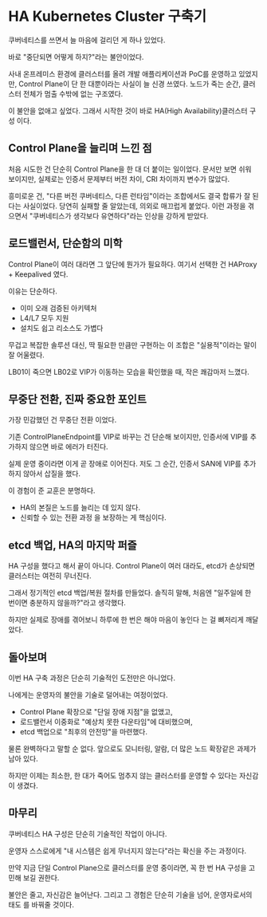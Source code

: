 # HA Kubernetes Cluster 구축기

쿠버네티스를 쓰면서 늘 마음에 걸리던 게 하나 있었다.

바로 "중단되면 어떻게 하지?"라는 불안이었다.

사내 온프레미스 환경에 클러스터를 올려 개발 애플리케이션과 PoC를 운영하고 있었지만, Control Plane이 단 한 대뿐이라는 사실이 늘 신경 쓰였다. 노드가 죽는 순간, 클러스터 전체가 멈출 수밖에 없는 구조였다.

이 불안을 없애고 싶었다. 그래서 시작한 것이 바로 HA(High Availability)클러스터 구성 이다.

## Control Plane을 늘리며 느낀 점

처음 시도한 건 단순히 Control Plane을 한 대 더 붙이는 일이었다. 문서만 보면 쉬워 보이지만, 실제로는 인증서 문제부터 버전 차이, CRI 차이까지 변수가 많았다.

흥미로운 건, "다른 버전 쿠버네티스, 다른 런타임"이라는 조합에서도 결국 합류가 잘 된다는 사실이었다. 당연히 실패할 줄 알았는데, 의외로 매끄럽게 붙었다. 이런 과정을 겪으면서 "쿠버네티스가 생각보다 유연하다"라는 인상을 강하게 받았다.

## 로드밸런서, 단순함의 미학

Control Plane이 여러 대라면 그 앞단에 뭔가가 필요하다. 여기서 선택한 건 HAProxy + Keepalived 였다.

이유는 단순하다.

- 이미 오래 검증된 아키텍처
- L4/L7 모두 지원
- 설치도 쉽고 리소스도 가볍다

무겁고 복잡한 솔루션 대신, 딱 필요한 만큼만 구현하는 이 조합은 "실용적"이라는 말이 잘 어울렸다.

LB01이 죽으면 LB02로 VIP가 이동하는 모습을 확인했을 때, 작은 쾌감마저 느꼈다.

## 무중단 전환, 진짜 중요한 포인트

가장 민감했던 건 무중단 전환 이었다.

기존 ControlPlaneEndpoint를 VIP로 바꾸는 건 단순해 보이지만, 인증서에 VIP를 추가하지 않으면 바로 에러가 터진다.

실제 운영 중이라면 이게 곧 장애로 이어진다. 저도 그 순간, 인증서 SAN에 VIP를 추가하지 않아서 삽질을 했다.

이 경험이 준 교훈은 분명하다.

- HA의 본질은 노드를 늘리는 데 있지 않다.
- 신뢰할 수 있는 전환 과정 을 보장하는 게 핵심이다.

## etcd 백업, HA의 마지막 퍼즐

HA 구성을 했다고 해서 끝이 아니다.
Control Plane이 여러 대라도, etcd가 손상되면 클러스터는 여전히 무너진다.

그래서 정기적인 etcd 백업/복원 절차를 만들었다. 솔직히 말해, 처음엔 "일주일에 한 번이면 충분하지 않을까?"라고 생각했다.

하지만 실제로 장애를 겪어보니 하루에 한 번은 해야 마음이 놓인다 는 걸
뼈저리게 깨달았다.

## 돌아보며

이번 HA 구축 과정은 단순히 기술적인 도전만은 아니었다.

나에게는 운영자의 불안을 기술로 덜어내는 여정이었다.

- Control Plane 확장으로 "단일 장애 지점"을 없앴고,
- 로드밸런서 이중화로 "예상치 못한 다운타임"에 대비했으며,
- etcd 백업으로 "최후의 안전망"을 마련했다.

물론 완벽하다고 말할 순 없다. 앞으로도 모니터링, 알람, 더 많은 노드 확장같은 과제가 남아 있다.

하지만 이제는 최소한, 한 대가 죽어도 멈추지 않는 클러스터를 운영할 수 있다는 자신감이 생겼다.

## 마무리

쿠버네티스 HA 구성은 단순히 기술적인 작업이 아니다.

운영자 스스로에게 "내 시스템은 쉽게 무너지지 않는다"라는 확신을 주는 과정이다.

만약 지금 단일 Control Plane으로 클러스터를 운영 중이라면, 꼭 한 번 HA 구성을 고민해 보길 권한다.

불안은 줄고, 자신감은 늘어난다. 그리고 그 경험은 단순히 기술을 넘어, 운영자로서의 태도 를 바꿔줄 것이다.
